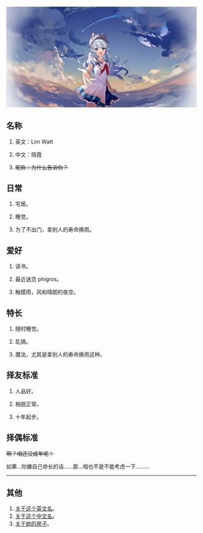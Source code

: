 ![hello](https://github.com/Lim-Watt/Lim-Watt/blob/main/src/hello.png)

## 名称

1. 英文：Lim Watt

1. 中文：晓霞

1. ~~昵称：为什么告诉你？~~ 

## 日常

1. 宅居。

1. 睡觉。

1. 为了不出门，拿别人的寿命换雨。

## 爱好

1. 读书。

1. 最近迷恋 phigros。

1. 触摸雨，风和晴朗的夜空。

## 特长

1. 随时睡觉。

1. 乱搞。

1. 魔法，尤其是拿别人的寿命换雨这种。

## 择友标准

1. 人品好。

1. 相貌正常。

1. 十年起步。

## 择偶标准

~~啊？咱还没成年呢！~~

如果…你嫌自己命长的话……那…咱也不是不能考虑一下………

----

## 其他

1. [关于这个英文名](https://github.com/Lim-Watt/Lim-Watt/blob/main/description/name.md)。
1. [关于这个中文名](https://github.com/Lim-Watt/Lim-Watt/blob/main/description/zi.md)。
1. [关于她的房子](https://github.com/Lim-Watt/Lim-Watt/blob/main/description/house.md)。
